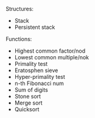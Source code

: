Structures:  
- Stack
- Persistent stack

Functions:
- Highest common factor/nod
- Lowest common multiple/nok
- Primality test
- Eratosphen sieve
- Hyper-primality test
- n-th Fibonacci num
- Sum of digits
- Stone sort
- Merge sort
- Quicksort
    
